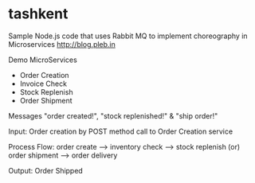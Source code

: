 # tashkent
Sample Node.js code that uses Rabbit MQ to implement choreography in Microservices 
http://blog.pleb.in

Demo MicroServices <br />
 - Order Creation
 - Invoice Check
 - Stock Replenish
 - Order Shipment

Messages
"order created!", "stock replenished!" & "ship order!"
 
Input: Order creation by POST method call to Order Creation service

Process Flow: 
order create --> inventory check --> stock replenish (or) order shipment --> order delivery

Output: Order Shipped

